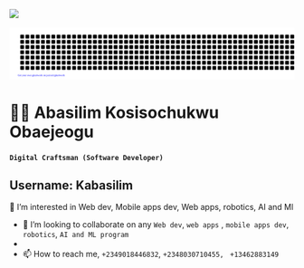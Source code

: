 <p align="left"> <img src="https://komarev.com/ghpvc/?username=kabasilim&label=visitors%20&color=brightgreen&style=plastic"/> </p>

![gitartwork](gitartwork.svg)

# 🧑‍💻 Abasilim Kosisochukwu Obaejeogu


**`Digital Craftsman (Software Developer) `**
## Username: Kabasilim
👀 I’m interested in Web dev, Mobile apps dev, Web apps, robotics, AI and Ml
- 💞️ I’m looking to collaborate on any ``Web dev``, ``web apps`` , ``mobile apps dev``, ``robotics``, ``AI and ML program``
-  
- 📫 How to reach me, ``+2349018446832``, ``+2348030710455, `` ``+13462883149``

<!--[website]: https://kocador/-->
[twitter]: https://twitter.com/Abasilim_Odogwu
[linkedin]: https://www.linkedin.com/in/kosisochukwu-abasilim/
<!--[blog]: https://blog.kocardor.tk/-->
[Discord]: https://discordapp.com/users/kabasilim
